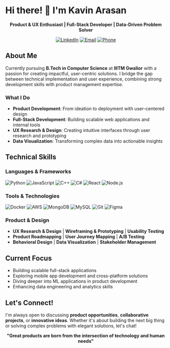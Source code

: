 # Hi there! 👋 I'm Kavin Arasan

<div align="center">
  
  **Product & UX Enthusiast | Full-Stack Developer | Data-Driven Problem Solver**
  
  [![LinkedIn](https://img.shields.io/badge/LinkedIn-0077B5?style=for-the-badge&logo=linkedin&logoColor=white)]([https://linkedin.com/in/your-profile](https://www.linkedin.com/in/kavinarasan/))
  [![Email](https://img.shields.io/badge/Email-D14836?style=for-the-badge&logo=gmail&logoColor=white)](mailto:kavinarasan2019@gmail.com)
  [![Phone](https://img.shields.io/badge/Phone-25D366?style=for-the-badge&logo=whatsapp&logoColor=white)](tel:+917358517961)

</div>

## About Me

Currently pursuing **B.Tech in Computer Science** at **IIITM Gwalior** with a passion for creating impactful, user-centric solutions. I bridge the gap between technical implementation and user experience, combining strong development skills with product management expertise.

### What I Do
- **Product Development**: From ideation to deployment with user-centered design
- **Full-Stack Development**: Building scalable web applications and internal tools
- **UX Research & Design**: Creating intuitive interfaces through user research and prototyping
- **Data Visualization**: Transforming complex data into actionable insights




## Technical Skills

### **Languages & Frameworks**
![Python](https://img.shields.io/badge/Python-3776AB?style=for-the-badge&logo=python&logoColor=white)
![JavaScript](https://img.shields.io/badge/JavaScript-F7DF1E?style=for-the-badge&logo=javascript&logoColor=black)
![C++](https://img.shields.io/badge/C%2B%2B-00599C?style=for-the-badge&logo=c%2B%2B&logoColor=white)
![C#](https://img.shields.io/badge/C%23-239120?style=for-the-badge&logo=c-sharp&logoColor=white)
![React](https://img.shields.io/badge/React-20232A?style=for-the-badge&logo=react&logoColor=61DAFB)
![Node.js](https://img.shields.io/badge/Node.js-43853D?style=for-the-badge&logo=node.js&logoColor=white)

### **Tools & Technologies**
![Docker](https://img.shields.io/badge/Docker-2496ED?style=for-the-badge&logo=docker&logoColor=white)
![AWS](https://img.shields.io/badge/AWS-232F3E?style=for-the-badge&logo=amazon-aws&logoColor=white)
![MongoDB](https://img.shields.io/badge/MongoDB-4EA94B?style=for-the-badge&logo=mongodb&logoColor=white)
![MySQL](https://img.shields.io/badge/MySQL-00000F?style=for-the-badge&logo=mysql&logoColor=white)
![Git](https://img.shields.io/badge/Git-F05032?style=for-the-badge&logo=git&logoColor=white)
![Figma](https://img.shields.io/badge/Figma-F24E1E?style=for-the-badge&logo=figma&logoColor=white)

### **Product & Design**
- **UX Research & Design** | **Wireframing & Prototyping** | **Usability Testing**
- **Product Roadmapping** | **User Journey Mapping** | **A/B Testing**
- **Behavioral Design** | **Data Visualization** | **Stakeholder Management**


## Current Focus

- Building scalable full-stack applications
- Exploring mobile app development and cross-platform solutions
- Diving deeper into ML applications in product development
- Enhancing data engineering and analytics skills

## Let's Connect!

I'm always open to discussing **product opportunities**, **collaborative projects**, or **innovative ideas**. Whether it's about building the next big thing or solving complex problems with elegant solutions, let's chat!

<div align="center">
  
  **"Great products are born from the intersection of technology and human needs"**
  
</div>


